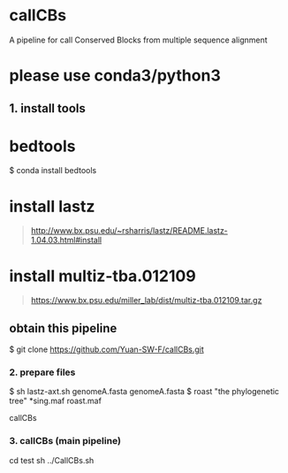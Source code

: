 # callCBs
A pipeline for call Conserved Blocks from multiple sequence alignment

# please use conda3/python3
## 1. install tools 
# bedtools
$ conda install bedtools

# install lastz
> http://www.bx.psu.edu/~rsharris/lastz/README.lastz-1.04.03.html#install

# install multiz-tba.012109
> https://www.bx.psu.edu/miller_lab/dist/multiz-tba.012109.tar.gz

## obtain this pipeline
$ git clone https://github.com/Yuan-SW-F/callCBs.git

### 2. prepare files

$ sh lastz-axt.sh genomeA.fasta  genomeA.fasta
$ roast "the phylogenetic tree" *sing.maf roast.maf

callCBs
### 3. callCBs (main pipeline)
cd test
sh ../CallCBs.sh
